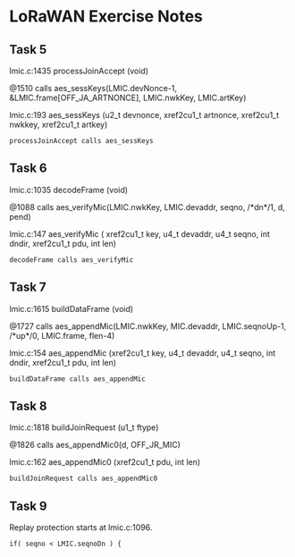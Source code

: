 # LoRaWAN Exercise Notes

## Task 5
lmic.c:1435	processJoinAccept (void)

@1510 calls	aes_sessKeys(LMIC.devNonce-1, &LMIC.frame[OFF_JA_ARTNONCE], LMIC.nwkKey, LMIC.artKey)

lmic.c:193	aes_sessKeys (u2_t devnonce, xref2cu1_t artnonce, xref2cu1_t nwkkey, xref2cu1_t artkey)

```
processJoinAccept calls aes_sessKeys
```

## Task 6
lmic.c:1035	decodeFrame (void)

@1088 calls	aes_verifyMic(LMIC.nwkKey, LMIC.devaddr, seqno, /\*dn\*/1, d, pend)
	
lmic.c:147	aes_verifyMic ( xref2cu1_t key, u4_t devaddr, u4_t seqno, int dndir, xref2cu1_t pdu, int len)
	
```	
decodeFrame calls aes_verifyMic
```	

## Task 7
lmic.c:1615	buildDataFrame (void)

@1727 calls	aes_appendMic(LMIC.nwkKey, MIC.devaddr, LMIC.seqnoUp-1, /\*up\*/0, LMIC.frame, flen-4)
	
lmic.c:154	aes_appendMic (xref2cu1_t key, u4_t devaddr, u4_t seqno, int dndir, xref2cu1_t pdu, int len)
	
```	
buildDataFrame calls aes_appendMic
```	

## Task 8
lmic.c:1818	buildJoinRequest (u1_t ftype)

@1826 calls	aes_appendMic0(d, OFF_JR_MIC)

lmic.c:162	aes_appendMic0 (xref2cu1_t pdu, int len)

```
buildJoinRequest calls aes_appendMic0
```

## Task 9
Replay protection starts at lmic.c:1096.
```
if( seqno < LMIC.seqnoDn ) {
```
